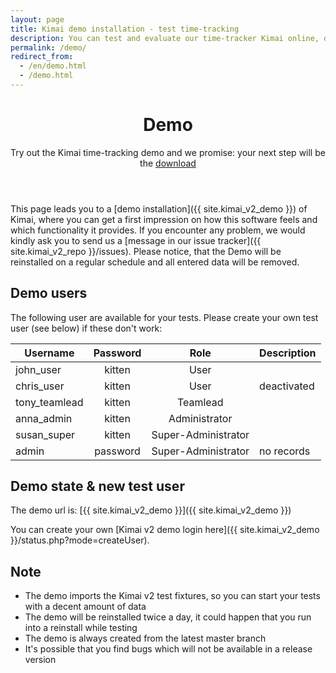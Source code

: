 ```yaml
---
layout: page
title: Kimai demo installation - test time-tracking
description: You can test and evaluate our time-tracker Kimai online, directly from our page.
permalink: /demo/
redirect_from:
  - /en/demo.html
  - /demo.html
---
```


<header class="major">
	<h1>Demo</h1>
	<p>Try out the Kimai time-tracking demo and we promise: your next step will be the <a href="{{ site.download_url }}">download</a></p>
</header>

This page leads you to a [demo installation]({{ site.kimai_v2_demo }}) of Kimai, where you can get a first
impression on how this software feels and which functionality it provides.
If you encounter any problem, we would kindly ask you to send us a [message in our issue tracker]({{ site.kimai_v2_repo }}/issues).
Please notice, that the Demo will be reinstalled on a regular schedule and all entered data will be removed.

## Demo users

The following user are available for your tests. Please create your own test user (see below) if these don't work:

| Username | Password | Role | Description |
|---|:---:|:---:|---|
| john_user | kitten | User | |
| chris_user | kitten | User | deactivated |
| tony_teamlead | kitten | Teamlead | |
| anna_admin | kitten | Administrator | |
| susan_super | kitten | Super-Administrator | |
| admin | password | Super-Administrator | no records |

## Demo state & new test user

The demo url is: [{{ site.kimai_v2_demo }}]({{ site.kimai_v2_demo }})

<script src="https://demo-v2.kimai.org/status.php"></script>

You can create your own [Kimai v2 demo login here]({{ site.kimai_v2_demo }}/status.php?mode=createUser).

## Note

- The demo imports the Kimai v2 test fixtures, so you can start your tests with a decent amount of data 
- The demo will be reinstalled twice a day, it could happen that you run into a reinstall while testing
- The demo is always created from the latest master branch
- It's possible that you find bugs which will not be available in a release version
